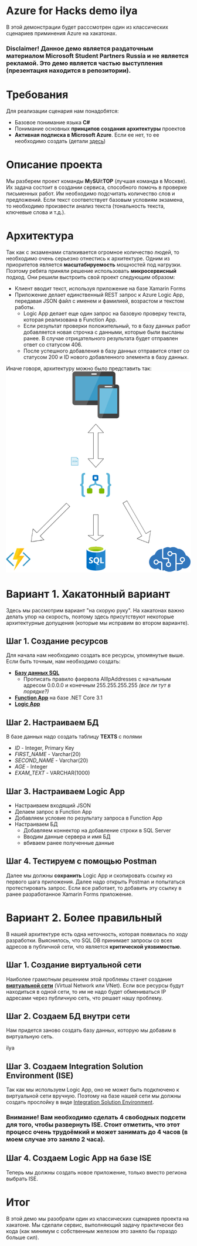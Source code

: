 # Azure for Hacks demo ilya
В этой демонстрации будет расссмотрен один из классических сценариев приминения Azure на хакатонах.

### Disclaimer! Данное демо является раздаточным материалом Microsoft Student Partners Russia и не является рекламой. Это демо является частью выступления (презентация находится в репозитории).

# Требования
Для реализации сценария нам понадобятся:
* Базовое понимание языка **C#**
* Понимание основных **принципов создания архитектуры** проектов
* **Активная подписка в Microsoft Azure**. Если ее нет, то ее необходимо создать (детали [здесь](https://habr.com/ru/company/microsoft/blog/352786/ "Как получить подписку Microsoft Azure?"))
# Описание проекта
Мы разберем проект команды **M**y**SU**it**TOP** (лучшая команда в Москве). Их задача состоит в создании сервиса, способного помочь в проверке письменных работ. Им необходимо подсчитать количество слов и предложений. Если текст соответствует базовым условиям экзамена, то необходимо произвести анализ текста (тональность текста, ключевые слова и т.д.).
# Архитектура
Так как с экзаменами сталкивается огромное количество людей, то необходимо очень серьезно отнестись к архитектуре. Одним из приоритетов является **масштабируемость** мощностей под нагрузки. Поэтому ребята приняли решение использовать **микросервисный** подход. Они решили выстроить свой проект следующим образом:

* Клиент вводит текст, используя приложение на базе Xamarin Forms
* Приложение делает единственный REST запрос к Azure Logic App, передавая JSON файл с именем и фамилией, возрастом и текстом работы. 
    * Logic App делает еще один запрос на базовую проверку текста, которая реализована в Function App.
    * Если результат проверки положительный, то в базу данных работ добавляется новая строчка с данными, которые были высланы ранее. В случае отрицательного результата будет отправлен ответ со статусом 406. 
    * После успешного добавления в базу данных отправится ответ со статусом 200 и ID нового добавленного элемента в базу данных.

Иначе говоря, архитектуру можно было представить так:
![alt text](https://github.com/ilia2108/Azure4HacksDemo/blob/master/PhotosForRepo/arch.png "Architecture")

# Вариант 1. Хакатонный вариант
Здесь мы рассмотрим вариант "на скорую руку". На хакатонах важно делать упор на скорость, поэтому здесь присутствуют некоторые архитектурные допущения (которые мы исправим во втором варианте).
## Шаг 1. Создание ресурсов
Для начала нам необходимо создать все ресурсы, упомянутые выше. Если быть точным, нам необходимо создать:
* [**Базу данных SQL**](https://docs.microsoft.com/ru-ru/azure/sql-database/sql-database-single-database-get-started?tabs=azure-portal "SQL DB")
    * Прописать правило фаервола AllIpAddresses с начальным адресом 0.0.0.0 и конечным 255.255.255.255 *(все ли тут в порядке?)*
* [**Function App**](https://docs.microsoft.com/ru-ru/azure/azure-functions/functions-create-your-first-function-visual-studio "Azure Functions") на базе .NET Core 3.1
* [**Logic App**](https://docs.microsoft.com/ru-ru/azure/logic-apps/quickstart-create-first-logic-app-workflow "Logic App")

## Шаг 2. Настраиваем БД
В базе данных надо создать таблицу **TEXTS** с полями
* *ID* - Integer, Primary Key
* *FIRST_NAME* - Varchar(20)
* *SECOND_NAME* - Varchar(20)
* *AGE* - Integer
* *EXAM_TEXT* - VARCHAR(1000)

## Шаг 3. Настраиваем Logic App
* Настраиваем входящий JSON
* Делаем запрос в Function App
* Добавляем условие по результату запроса в Function App
* Настраиваем БД
    * Добавляем коннектор на добавление строки в SQL Server
    * Вводим данные сервера и имя БД
    * вбиваем ранее полученные данные

## Шаг 4. Тестируем с помощью Postman
Далее мы должны **сохранить** Logic App и скопировать ссылку из первого шага приложения. Далее надо открыть Postman и попытаться протестировать запрос. Если все работает, то добавить эту ссылку в ранее разработанное Xamarin Forms приложение.

# Вариант 2. Более правильный
В нашей архитектуре есть одна неточность, которая появилась по ходу разработки. Выяснилось, что SQL DB принимает запросы со всех адресов в публичной сети, что является **критической уязвимостью**.

## Шаг 1. Создание виртуальной сети
Наиболее грамотным решением этой проблемы станет создание [**виртуальной сети**](https://docs.microsoft.com/ru-ru/azure/virtual-network/quick-create-portal "VNet") (Virtual Network или VNet). Если все ресурсы будут находиться в одной сети, то им не надо будет обмениваться IP адресами через публичную сеть, что решает нашу проблему.

## Шаг 2. Создаем БД внутри сети
Нам придется заново создать базу данных, которую мы добавим в виртуальную сеть.


ilya

## Шаг 3. Создаем Integration Solution Environment (ISE)
Так как мы используем Logic App, оно не может быть подключено к виртуальной сети вручную. Поэтому на базе нашей сети мы должны создать прослойку в виде [Integration Solution Environment](https://docs.microsoft.com/ru-ru/azure/logic-apps/connect-virtual-network-vnet-isolated-environment "ISE").

### Внимание! Вам необходимо сделать 4 свободных подсети для того, чтобы развернуть ISE. Стоит отметить, что этот процесс очень трудоёмкий и **может занимать до 4 часов** (в моем случае это заняло 2 часа). 

## Шаг 4. Создаем Logic App на базе ISE
Теперь мы должны создать новое приложение, только вместо региона выбрать ISE.

# Итог
В этой демо мы разобрали один из классических сценариев проекта на хакатоне. Мы сделали сервис, выполняющий задачу практически без кода (как минимум с собственным железом это заняло бы гораздо больше сил).
